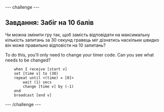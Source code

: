 \--- challenge \---

## Завдання: Забіг на 10 балів

Чи можна змінити гру так, щоб замість відповідати на максимальну кількість запитань за 30 секунд гравець міг дізнатись наскільки швидко він може правильно відповісти на 10 запитань?

To do this, you'll only need to change your timer code. Can you see what needs to be changed?

```blocks
    when I receive [start v]
    set [time v] to (30)
    repeat until <(time) = [0]>
        wait (1) secs
        change [time v] by (-1)
    end
    broadcast [end v]
```

\--- /challenge \---